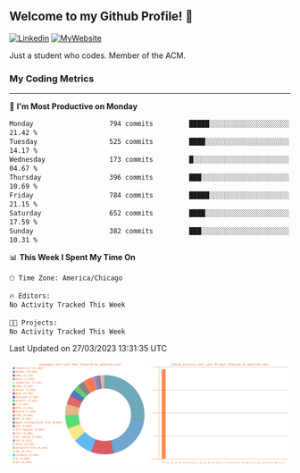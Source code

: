 ## Welcome to my Github Profile! 👋

[![Linkedin](https://img.shields.io/badge/LinkedIn-0077B5?style=for-the-badge&logo=linkedin&logoColor=white)](https://www.linkedin.com/in/mkeleti)   [![MyWebsite](https://img.shields.io/badge/website-000000?style=for-the-badge&logo=About.me&logoColor=white)](https://mkeleti.com)

Just a student who codes. Member of the ACM.

### My Coding Metrics

---

<!--START_SECTION:waka-->
📅 **I'm Most Productive on Monday** 

```text
Monday                   794 commits         █████░░░░░░░░░░░░░░░░░░░░   21.42 % 
Tuesday                  525 commits         ████░░░░░░░░░░░░░░░░░░░░░   14.17 % 
Wednesday                173 commits         █░░░░░░░░░░░░░░░░░░░░░░░░   04.67 % 
Thursday                 396 commits         ███░░░░░░░░░░░░░░░░░░░░░░   10.69 % 
Friday                   784 commits         █████░░░░░░░░░░░░░░░░░░░░   21.15 % 
Saturday                 652 commits         ████░░░░░░░░░░░░░░░░░░░░░   17.59 % 
Sunday                   382 commits         ███░░░░░░░░░░░░░░░░░░░░░░   10.31 % 
```


📊 **This Week I Spent My Time On** 

```text
🕑︎ Time Zone: America/Chicago

🔥 Editors: 
No Activity Tracked This Week

🐱‍💻 Projects: 
No Activity Tracked This Week
```


 Last Updated on 27/03/2023 13:31:35 UTC
<!--END_SECTION:waka-->

<p align="center" >
<img width="49%" alt="My most used Languages" src="assets/waka-langs.svg"/>
<img width="49%" alt="My activity over last month" src="assets/waka-activs.svg"/>
</p>